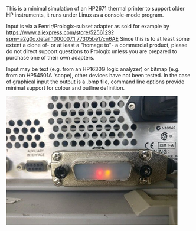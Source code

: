 This is a minimal simulation of an HP2671 thermal printer to support older HP instruments, it runs under Linux as a console-mode program.

Input is via a Fenrir/Prologix-subset adapter as sold for example by https://www.aliexpress.com/store/5256129?spm=a2g0o.detail.1000007.1.77305be17cn6AE Since this is to at least some extent a clone of- or at least a "homage to"- a commercial product, please do not direct support questions to Prologix unless you are prepared to purchase one of their own adapters.

Input may be text (e.g. from an HP1630G logic analyzer) or bitmap (e.g. from an HP54501A 'scope), other devices have not been tested. In the case of graphical input the output is a .bmp file, command line options provide minimal support for colour and outline definition.

![Vendor image](GPIB-to-USB-GPIB-USB-CDC-Compatible-with-IEEE-488-Instrument-Control-Interface.jpg_Q90.webp)
